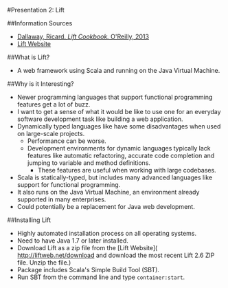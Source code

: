 #Presentation 2: Lift

##Information Sources

* [Dallaway, Ricard. *Lift Cookbook.* O'Reilly, 2013](http://chimera.labs.oreilly.com/books/1234000000030/index.html)
* [Lift Website](http://liftweb.net/)

##What is Lift?

* A web framework using Scala and running on the Java Virtual Machine.

##Why is it Interesting?

* Newer programming languages that support functional programming features get a lot of buzz.
* I want to get a sense of what it would be like to use one for an everyday software development task like building a web application.
* Dynamically typed languages like have some disadvantages when used on large-scale projects.
    * Performance can be worse.
    * Development environments for dynamic languages typically lack features like automatic refactoring, accurate code completion and jumping to variable and method definitions.
        * These features are useful when working with large codebases.
* Scala is statically-typed, but includes many advanced languages like support for functional programming.
* It also runs on the Java Virtual Machine, an environment already supported in many enterprises.
* Could potentially be a replacement for Java web development.

##Installing Lift

* Highly automated installation process on all operating systems.
* Need to have Java 1.7 or later installed.
* Download Lift as a zip file from the [Lift Website]( http://liftweb.net/download and download the most recent Lift 2.6 ZIP file.
Unzip the file.)
* Package includes Scala's Simple Build Tool (SBT).
* Run SBT from the command line and type `container:start`.


